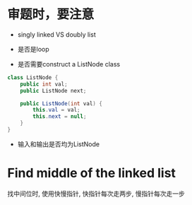 # 审题时，要注意

* singly linked VS doubly list

* 是否是loop

* 是否需要construct a ListNode class

```java
class ListNode {
    public int val;
    public ListNode next;

    public ListNode(int val) {
        this.val = val;
        this.next = null;
    }
}
```

* 输入和输出是否均为ListNode


# Find middle of the linked list

找中间位时, 使用快慢指针, 快指针每次走两步, 慢指针每次走一步